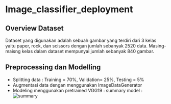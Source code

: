 # Image_classifier_deployment
## Overview Dataset
Dataset yang digunakan adalah sebuah gambar yang terdiri dari 3 kelas yaitu paper, rock, dan scissors dengan jumlah sebanyak 2520 data. Masing-maisng kelas dalam dataset mempunyai jumlah sebanyak 840 gambar.
## Preprocessing dan Modelling
- Splitting data : Training = 70%, Validation= 25%, Testing = 5%
- Augmentasi data dengan menggunakan ImageDataGenerator 
- Modeling menggunakan pretrained VGG19 :
  summary model :
  ![summary](https://github.com/zachraaa/Image_classifier_deployment/assets/71622728/2f0c2e9c-62d7-4819-9e7d-1565feea0300)
  
